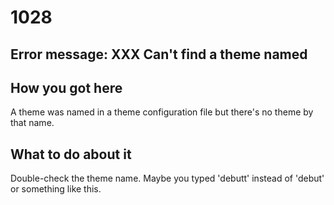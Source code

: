 # 1028

## Error message: XXX Can't find a theme named

## How you got here

A theme was named in a theme configuration file
but there's no theme by that name.

## What to do about it

Double-check the theme name. Maybe you typed 'debutt' instead of 'debut' or something like this.

